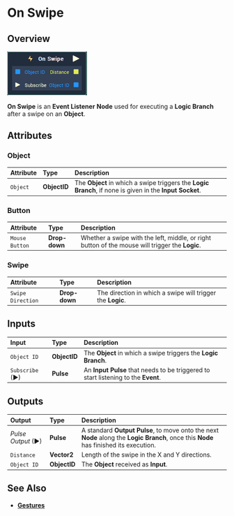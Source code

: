 # On Swipe

## Overview

![The On Swipe Node.](../../../.gitbook/assets/node-on-swipe2.png)

**On Swipe** is an **Event Listener** **Node** used for executing a **Logic Branch** after a swipe on an **Object**.

## Attributes

### Object

| Attribute | Type | Description |
| :--- | :--- | :--- |
| `Object` | **ObjectID** | The **Object** in which a swipe triggers the **Logic Branch**, if none is given in the **Input Socket**. |

### Button

| Attribute | Type | Description |
| :--- | :--- | :--- |
| `Mouse Button` | **Drop-down** | Whether a swipe with the left, middle, or right button of the mouse will trigger the **Logic**. |

### Swipe

| Attribute | Type | Description |
| :--- | :--- | :--- |
| `Swipe Direction` | **Drop-down** | The direction in which a swipe will trigger the **Logic**. |

## Inputs

| Input | Type | Description |
| :--- | :--- | :--- |
| `Object ID` | **ObjectID** | The **Object** in which a swipe triggers the **Logic Branch**. |
| `Subscribe` (►)|**Pulse** | An **Input Pulse** that needs to be triggered to start listening to the **Event**. |


## Outputs

| Output | Type | Description |
| :--- | :--- | :--- |
| _Pulse Output_ \(►\) | **Pulse** | A standard **Output Pulse**, to move onto the next **Node** along the **Logic Branch**, once this **Node** has finished its execution. |
| `Distance` | **Vector2** | Length of the swipe in the X and Y directions. |
| `Object ID` | **ObjectID** | The **Object** received as **Input**. |

## See Also

* [**Gestures**](./)

